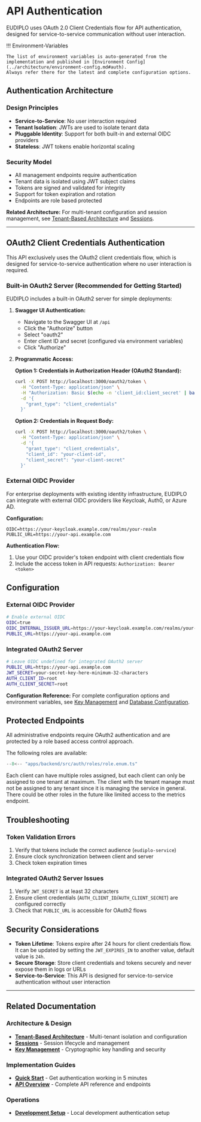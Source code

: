 # API Authentication

EUDIPLO uses OAuth 2.0 Client Credentials flow for API authentication, designed
for service-to-service communication without user interaction.

!!! Environment-Variables

    The list of environment variables is auto-generated from the implementation and published in [Environment Config](../architecture/environment-config.md#auth).
    Always refer there for the latest and complete configuration options.

## Authentication Architecture

### Design Principles

- **Service-to-Service**: No user interaction required
- **Tenant Isolation**: JWTs are used to isolate tenant data
- **Pluggable Identity**: Support for both built-in and external OIDC providers
- **Stateless**: JWT tokens enable horizontal scaling

### Security Model

- All management endpoints require authentication
- Tenant data is isolated using JWT subject claims
- Tokens are signed and validated for integrity
- Support for token expiration and rotation
- Endpoints are role based protected

**Related Architecture:** For multi-tenant configuration and session management,
see [Tenant-Based Architecture](../architecture/tenant.md) and
[Sessions](../architecture/sessions.md).

---

## OAuth2 Client Credentials Authentication

This API exclusively uses the OAuth2 client credentials flow, which is designed
for service-to-service authentication where no user interaction is required.

### Built-in OAuth2 Server (Recommended for Getting Started)

EUDIPLO includes a built-in OAuth2 server for simple deployments:

1. **Swagger UI Authentication:**

   - Navigate to the Swagger UI at `/api`
   - Click the "Authorize" button
   - Select "oauth2"
   - Enter client ID and secret (configured via environment variables)
   - Click "Authorize"

2. **Programmatic Access:**

   **Option 1: Credentials in Authorization Header (OAuth2 Standard):**

   ```bash
   curl -X POST http://localhost:3000/oauth2/token \
     -H "Content-Type: application/json" \
     -H "Authorization: Basic $(echo -n 'client_id:client_secret' | base64)" \
     -d '{
       "grant_type": "client_credentials"
     }'
   ```

   **Option 2: Credentials in Request Body:**

   ```bash
   curl -X POST http://localhost:3000/oauth2/token \
     -H "Content-Type: application/json" \
     -d '{
       "grant_type": "client_credentials",
       "client_id": "your-client-id",
       "client_secret": "your-client-secret"
     }'
   ```

### External OIDC Provider

For enterprise deployments with existing identity infrastructure, EUDIPLO can
integrate with external OIDC providers like Keycloak, Auth0, or Azure AD.

**Configuration:**

```env
OIDC=https://your-keycloak.example.com/realms/your-realm
PUBLIC_URL=https://your-api.example.com
```

**Authentication Flow:**

1. Use your OIDC provider's token endpoint with client credentials flow
2. Include the access token in API requests: `Authorization: Bearer <token>`

## Configuration

### External OIDC Provider

```bash
# Enable external OIDC
OIDC=true
OIDC_INTERNAL_ISSUER_URL=https://your-keycloak.example.com/realms/your-realm
PUBLIC_URL=https://your-api.example.com
```

### Integrated OAuth2 Server

```bash
# Leave OIDC undefined for integrated OAuth2 server
PUBLIC_URL=https://your-api.example.com
JWT_SECRET=your-secret-key-here-minimum-32-characters
AUTH_CLIENT_ID=root
AUTH_CLIENT_SECRET=root
```

**Configuration Reference:** For complete configuration options and environment
variables, see [Key Management](../architecture/key-management.md) and
[Database Configuration](../architecture/database.md).

## Protected Endpoints

All administrative endpoints require OAuth2 authentication and are protected by a role based access control approach.

The following roles are available:

```typescript
--8<-- "apps/backend/src/auth/roles/role.enum.ts"
```

Each client can have multiple roles assigned, but each client can only be assigned to one tenant at maximum. The client with the tenant manage must not be assigned to any tenant since it is managing the service in general. There could be other roles in the future like limited access to the metrics endpoint.

## Troubleshooting

### Token Validation Errors

1. Verify that tokens include the correct audience (`eudiplo-service`)
2. Ensure clock synchronization between client and server
3. Check token expiration times

### Integrated OAuth2 Server Issues

1. Verify `JWT_SECRET` is at least 32 characters
2. Ensure client credentials (`AUTH_CLIENT_ID`/`AUTH_CLIENT_SECRET`) are
   configured correctly
3. Check that `PUBLIC_URL` is accessible for OAuth2 flows

## Security Considerations

- **Token Lifetime**: Tokens expire after 24 hours for client credentials flow. It can be updated by setting the `JWT_EXPIRES_IN` to another value, default value is `24h`.
- **Secure Storage**: Store client credentials and tokens securely and never
  expose them in logs or URLs
- **Service-to-Service**: This API is designed for service-to-service
  authentication without user interaction

---

## Related Documentation

### Architecture & Design

- **[Tenant-Based Architecture](../architecture/tenant.md)** - Multi-tenant
  isolation and configuration
- **[Sessions](../architecture/sessions.md)** - Session lifecycle and management
- **[Key Management](../architecture/key-management.md)** - Cryptographic key
  handling and security

### Implementation Guides

- **[Quick Start](../getting-started/quick-start.md)** - Get authentication
  working in 5 minutes
- **[API Overview](./index.md)** - Complete API reference and endpoints

### Operations

- **[Development Setup](../development/running-locally.md)** - Local development
  authentication setup
